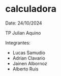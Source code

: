 # calculadora
Date: 24/10/2024

TP Julian Aquino

Integrantes:

- Lucas Samudio
- Adrian Clavario
- Jainen Albornoz
- Alberto Ruis
